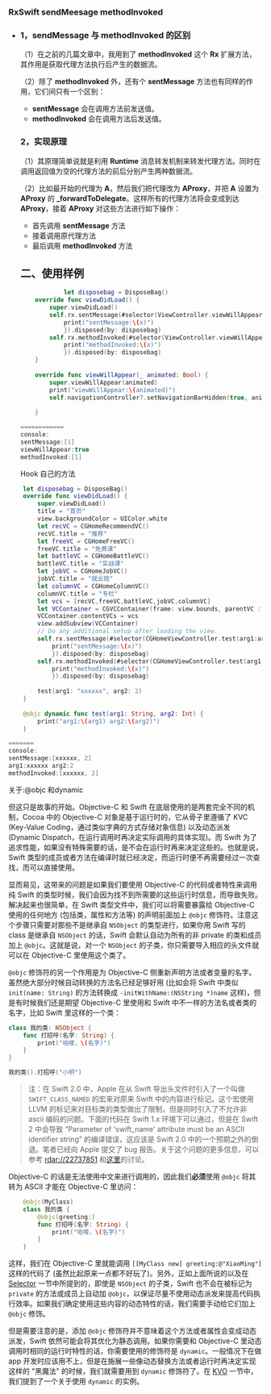 ### RxSwift sendMeesage methodInvoked

- ### 1，sendMessage 与 methodInvoked 的区别

  （1）在之前的几篇文章中，我用到了 **methodInvoked** 这个 **Rx** 扩展方法，其作用是获取代理方法执行后产生的数据流。

  （2）除了 **methodInvoked** 外，还有个 **sentMessage** 方法也有同样的作用，它们间只有一个区别：

  - **sentMessage** 会在调用方法前发送值。
  - **methodInvoked** 会在调用方法后发送值。

  ### 2，实现原理

  （1）其原理简单说就是利用 **Runtime** 消息转发机制来转发代理方法。同时在调用返回值为空的代理方法的前后分别产生两种数据流。

  （2）比如最开始的代理为 **A**，然后我们把代理改为 **AProxy**，并把 **A** 设置为 **AProxy** 的 **_forwardToDelegate**。这样所有的代理方法将会变成到达 **AProxy**，接着 **AProxy** 对这些方法进行如下操作：

  - 首先调用 **sentMessage** 方法
  - 接着调用原代理方法 
  - 最后调用 **methodInvoked** 方法

  ## 二、使用样例

  ```swift
              let disposebag = DisposeBag()
      override func viewDidLoad() {
          super.viewDidLoad()
          self.rx.sentMessage(#selector(ViewController.viewWillAppear(_:))).subscribe(onNext: { x in
              print("sentMessage:\(x)")
              }).disposed(by: disposebag)
          self.rx.methodInvoked(#selector(ViewController.viewWillAppear(_:))).subscribe(onNext: { x in
              print("methodInvoked:\(x)")
              }).disposed(by: disposebag)
      }
      
      override func viewWillAppear(_ animated: Bool) {
          super.viewWillAppear(animated)
          print("viewWillAppear:\(animated)")
          self.navigationController?.setNavigationBarHidden(true, animated: true)
          
      }
  
  ============ 
  console:
  sentMessage:[1]
  viewWillAppear:true
  methodInvoked:[1]
  ```

  Hook 自己的方法

```swift
    let disposebag = DisposeBag()
    override func viewDidLoad() {
        super.viewDidLoad()
        title = "首页"
        view.backgroundColor = UIColor.white
        let recVC = CGHomeRecommendVC()
        recVC.title = "推荐"
        let freeVC = CGHomeFreeVC()
        freeVC.title = "免费课"
        let battleVC = CGHomeBattleVC()
        battleVC.title = "实战课"
        let jobVC = CGHomeJobVC()
        jobVC.title = "就业班"
        let columnVC = CGHomeColumnVC()
        columnVC.title = "专栏"
        let vcs = [recVC,freeVC,battleVC,jobVC,columnVC]
        let VCContainer = CGVCContainer(frame: view.bounds, parentVC : self)
        VCContainer.contentVCs = vcs
        view.addSubview(VCContainer)
        // Do any additional setup after loading the view.
        self.rx.sentMessage(#selector(CGHomeViewController.test(arg1:arg2:))).subscribe(onNext: { x in
            print("sentMessage:\(x)")
            }).disposed(by: disposebag)
        self.rx.methodInvoked(#selector(CGHomeViewController.test(arg1:arg2:))).subscribe(onNext: { x in
            print("methodInvoked:\(x)")
            }).disposed(by: disposebag)
        
        test(arg1: "xxxxxx", arg2: 2)
    }
    
    @objc dynamic func test(arg1: String, arg2: Int) {
        print("arg1:\(arg1) arg2:\(arg2)")
    }

=======
console:
sentMessage:[xxxxxx, 2]
arg1:xxxxxx arg2:2
methodInvoked:[xxxxxx, 2]
```



关于:@objc 和dynamic

但这只是故事的开始。Objective-C 和 Swift 在底层使用的是两套完全不同的机制，Cocoa 中的 Objective-C 对象是基于运行时的，它从骨子里遵循了 KVC (Key-Value Coding，通过类似字典的方式存储对象信息) 以及动态派发 (Dynamic Dispatch，在运行调用时再决定实际调用的具体实现)。而 Swift 为了追求性能，如果没有特殊需要的话，是不会在运行时再来决定这些的。也就是说，Swift 类型的成员或者方法在编译时就已经决定，而运行时便不再需要经过一次查找，而可以直接使用。

显而易见，这带来的问题是如果我们要使用 Objective-C 的代码或者特性来调用纯 Swift 的类型时候，我们会因为找不到所需要的这些运行时信息，而导致失败。解决起来也很简单，在 Swift 类型文件中，我们可以将需要暴露给 Objective-C 使用的任何地方 (包括类，属性和方法等) 的声明前面加上 `@objc` 修饰符。注意这个步骤只需要对那些不是继承自 `NSObject` 的类型进行，如果你用 Swift 写的 class 是继承自 `NSObject` 的话，Swift 会默认自动为所有的非 private 的类和成员加上 `@objc`。这就是说，对一个 `NSObject` 的子类，你只需要导入相应的头文件就可以在 Objective-C 里使用这个类了。

`@objc` 修饰符的另一个作用是为 Objective-C 侧重新声明方法或者变量的名字。虽然绝大部分时候自动转换的方法名已经足够好用 (比如会将 Swift 中类似 `init(name: String)` 的方法转换成 `-initWithName:(NSString *)name` 这样)，但是有时候我们还是期望 Objective-C 里使用和 Swift 中不一样的方法名或者类的名字，比如 Swift 里这样的一个类：

```swift
class 我的类: NSObject {
    func 打招呼(名字: String) {
        print("哈喽，\(名字)")
    }
}

我的类().打招呼("小明")
```

> 注：在 Swift 2.0 中，Apple 在从 Swift 导出头文件时引入了一个叫做 `SWIFT_CLASS_NAMED` 的宏来对原来 Swift 中的内容进行标记。这个宏使用 LLVM 的标记来对目标类的类型做出了限制，但是同时引入了不允许非 ascii 编码的问题。下面的代码在 Swift 1.x 环境下可以通过，但是在 Swift 2 中会导致 “Parameter of 'swift_name' attribute must be an ASCII identifier string” 的编译错误，这应该是 Swift 2.0 中的一个预期之外的倒退。笔者已经向 Apple 提交了 bug 报告。关于这个问题的更多信息，可以参考 [rdar://22737851](https://openradar.appspot.com/22737851) 和[这里](https://github.com/swifter-tips/Public-Issues/issues/37)的讨论。

Objective-C 的话是无法使用中文来进行调用的，因此我们**必须**使用 `@objc` 将其转为 ASCII 才能在 Objective-C 里访问：

```swift
    @objc(MyClass)
    class 我的类 {
        @objc(greeting:)
        func 打招呼(名字: String) {
            print("哈喽，\(名字)")
        }
    }
```

这样，我们在 Objective-C 里就能调用 `[[MyClass new] greeting:@"XiaoMing"]` 这样的代码了 (虽然比起原来一点都不好玩了)。另外，正如上面所说的以及在 [Selector](https://swifter.tips/selector/) 一节中所提到的，即使是 `NSObject` 的子类，Swift 也不会在被标记为 `private` 的方法或成员上自动加 `@objc`，以保证尽量不使用动态派发来提高代码执行效率。如果我们确定使用这些内容的动态特性的话，我们需要手动给它们加上 `@objc` 修饰。

但是需要注意的是，添加 `@objc` 修饰符并不意味着这个方法或者属性会变成动态派发，Swift 依然可能会将其优化为静态调用。如果你需要和 Objective-C 里动态调用时相同的运行时特性的话，你需要使用的修饰符是 `dynamic`。一般情况下在做 app 开发时应该用不上，但是在施展一些像动态替换方法或者运行时再决定实现这样的 "黑魔法" 的时候，我们就需要用到 `dynamic` 修饰符了。在 [KVO](https://swifter.tips/kvo/) 一节中，我们提到了一个关于使用 `dynamic` 的实例。